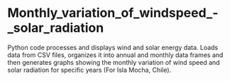 # Monthly_variation_of_windspeed_-_solar_radiation
Python code processes and displays wind and solar energy data. Loads data from CSV files, organizes it into annual and monthly data frames and then generates graphs showing the monthly variation of wind speed and solar radiation for specific years (For Isla Mocha, Chile).

